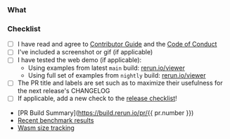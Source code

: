 <!--
Open the PR up as a draft until you feel it is ready for a proper review.

Do not make PR:s from your own `main` branch, as that makes it difficult for reviewers to add their own fixes.

Add any improvements to the branch as new commits to make it easier for reviewers to follow the progress. All commits will be squashed to a single commit once the PR is merged into `main`.

Make sure you mention any issues that this PR closes in the description, as well as any other related issues.

To get an auto-generated PR description you can put "copilot:summary" or "copilot:walkthrough" anywhere.
-->

### What

### Checklist
* [ ] I have read and agree to [Contributor Guide](https://github.com/rerun-io/rerun/blob/main/CONTRIBUTING.md) and the [Code of Conduct](https://github.com/rerun-io/rerun/blob/main/CODE_OF_CONDUCT.md)
* [ ] I've included a screenshot or gif (if applicable)
* [ ] I have tested the web demo (if applicable):
  * Using examples from latest `main` build: [rerun.io/viewer](https://rerun.io/viewer/pr/{{pr.number}}?manifest_url=https://app.rerun.io/version/main/examples_manifest.json)
  * Using full set of examples from `nightly` build: [rerun.io/viewer](https://rerun.io/viewer/pr/{{pr.number}}?manifest_url=https://app.rerun.io/version/nightly/examples_manifest.json)
* [ ] The PR title and labels are set such as to maximize their usefulness for the next release's CHANGELOG
* [ ] If applicable, add a new check to the [release checklist](https://github.com/rerun-io/rerun/blob/main/tests/python/release_checklist)!

- [PR Build Summary](https://build.rerun.io/pr/{{ pr.number }})
- [Recent benchmark results](https://build.rerun.io/graphs/crates.html)
- [Wasm size tracking](https://build.rerun.io/graphs/sizes.html)

